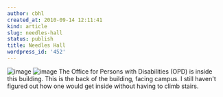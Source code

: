 ```yaml
---
author: cbhl
created_at: 2010-09-14 12:11:41
kind: article
slug: needles-hall
status: publish
title: Needles Hall
wordpress_id: '452'
---
```


![image](http://blog.azuresky.ca/blog/wp-content/uploads/2010/09/wpid-IMG_20100914_114657.jpg)
![image](http://blog.azuresky.ca/blog/wp-content/uploads/2010/09/wpid-IMG_20100914_114707.jpg)
The Office for Persons with Disabilities (OPD) is inside this building.
This is the back of the building, facing campus. I still haven't figured
out how one would get inside without having to climb stairs.
